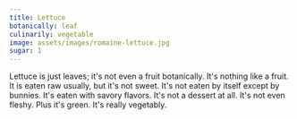 ```yaml
---
title: Lettuce
botanically: leaf
culinarily: vegetable
image: assets/images/romaine-lettuce.jpg
sugar: 1
---
```

Lettuce is just leaves; it's not even a fruit botanically. It's nothing like a fruit. It is eaten raw usually, but it's not sweet. It's not eaten by itself except by bunnies. It's eaten with savory flavors. It's not a dessert at all. It's not even fleshy. Plus it's green. It's really vegetably.